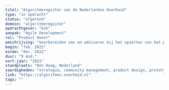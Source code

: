 ```yaml
---
titel: "Algoritmeregister van de Nederlandse Overheid"
type: "in opdracht"
status: "afgerond"
domein: "algoritmeregister"
opdrachtgever: "bzk"
aanpak: "Agile Development"
rol: "Product Owner"
omschrijving: "Voorbereiden van en adviseren bij het opzetten van het programma Algoritmeregister."
begin: "feb. 2022"
einde: "dec. 2022"
duur: "9 mnd."
sort-jaar: "2022"
standplaats: "Den Haag, Nederland"
vaardigheden: "strategie, community management, product design, prototyping"
link: "https://algoritmes.overheid.nl"
tags: ""
---
```

